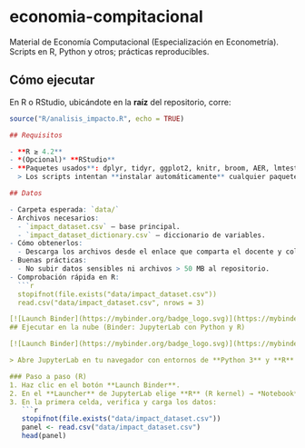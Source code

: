 # economia-compitacional
Material de Economía Computacional (Especialización en Econometría). Scripts en R, Python y otros; prácticas reproducibles.

## Cómo ejecutar

En R o RStudio, ubicándote en la **raíz** del repositorio, corre:

```r
source("R/analisis_impacto.R", echo = TRUE)

## Requisitos

- **R ≥ 4.2**  
- *(Opcional)* **RStudio**  
- **Paquetes usados**: dplyr, tidyr, ggplot2, knitr, broom, AER, lmtest, sandwich, MatchIt, rdrobust, rddensity.  
  > Los scripts intentan **instalar automáticamente** cualquier paquete faltante desde CRAN.

## Datos

- Carpeta esperada: `data/`
- Archivos necesarios:
  - `impact_dataset.csv` — base principal.
  - `impact_dataset_dictionary.csv` — diccionario de variables.
- Cómo obtenerlos:
  - Descarga los archivos desde el enlace que comparta el docente y colócalos en `data/` **sin cambiar los nombres**.
- Buenas prácticas:
  - No subir datos sensibles ni archivos > 50 MB al repositorio.
- Comprobación rápida en R:
  ```r
  stopifnot(file.exists("data/impact_dataset.csv"))
  read.csv("data/impact_dataset.csv", nrows = 3)

[![Launch Binder](https://mybinder.org/badge_logo.svg)](https://mybinder.org/v2/gh/orinconl/economia-compitacional/HEAD?urlpath=lab)
## Ejecutar en la nube (Binder: JupyterLab con Python y R)

[![Launch Binder](https://mybinder.org/badge_logo.svg)](https://mybinder.org/v2/gh/orinconl/economia-compitacional/HEAD?urlpath=lab)

> Abre JupyterLab en tu navegador con entornos de **Python 3** y **R** (gracias a `r-irkernel`).

### Paso a paso (R)
1. Haz clic en el botón **Launch Binder**.
2. En el **Launcher** de JupyterLab elige **R** (R kernel) → *Notebook*.
3. En la primera celda, verifica y carga los datos:
   ```r
   stopifnot(file.exists("data/impact_dataset.csv"))
   panel <- read.csv("data/impact_dataset.csv")
   head(panel)
